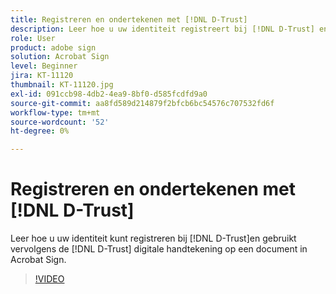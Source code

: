 ```yaml
---
title: Registreren en ondertekenen met [!DNL D-Trust]
description: Leer hoe u uw identiteit registreert bij [!DNL D-Trust] en vervolgens de digitale handtekening [!DNL D-Trust] gebruikt voor een document in Acrobat Sign
role: User
product: adobe sign
solution: Acrobat Sign
level: Beginner
jira: KT-11120
thumbnail: KT-11120.jpg
exl-id: 091ccb98-4db2-4ea9-8bf0-d585fcdfd9a0
source-git-commit: aa8fd589d214879f2bfcb6bc54576c707532fd6f
workflow-type: tm+mt
source-wordcount: '52'
ht-degree: 0%

---
```


# Registreren en ondertekenen met [!DNL D-Trust]

Leer hoe u uw identiteit kunt registreren bij [!DNL D-Trust]en gebruikt vervolgens de [!DNL D-Trust] digitale handtekening op een document in Acrobat Sign.

>[!VIDEO](https://video.tv.adobe.com/v/3410193?quality=12&learn=on&hidetitle=true)
